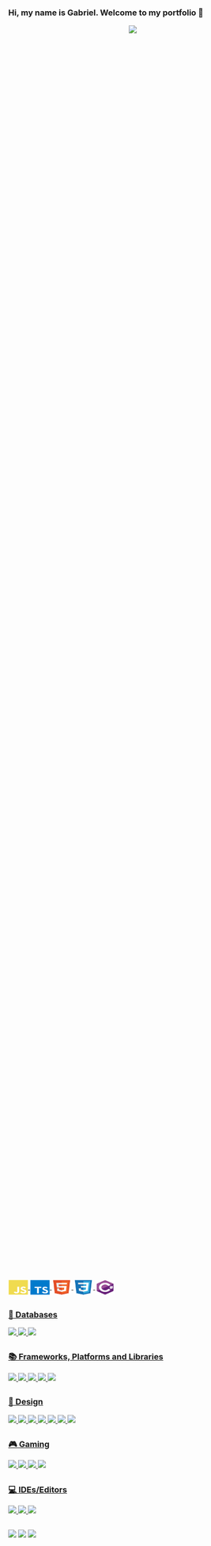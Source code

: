 ### Hi, my name is Gabriel. Welcome to my portfolio 👋

<div align="center" style="height:180em;">
  <a href="https://github.com/gdspeixoto">
  <img height="180em" src="https://github-readme-stats.vercel.app/api?username=gdspeixoto&show_icons=true&theme=dark&include_all_commits=true&count_private=true">
</div>
<div style="display: inline_block"><br>
  <img align="center" alt="gdspeixoto-Js" height="30" width="40" src="https://raw.githubusercontent.com/devicons/devicon/master/icons/javascript/javascript-plain.svg">
  <img align="center" alt="gdspeixoto-Ts" height="30" width="40" src="https://raw.githubusercontent.com/devicons/devicon/master/icons/typescript/typescript-plain.svg">
  <img align="center" alt="gdspeixoto-HTML" height="30" width="40" src="https://raw.githubusercontent.com/devicons/devicon/master/icons/html5/html5-original.svg">
  <img align="center" alt="gdspeixoto-CSS" height="30" width="40" src="https://raw.githubusercontent.com/devicons/devicon/master/icons/css3/css3-original.svg">
  <img align="center" alt="gdspeixoto-Csharp" height="30" width="40" src="https://raw.githubusercontent.com/devicons/devicon/master/icons/csharp/csharp-original.svg">
</div>

##
### 💾 Databases
<div>
  <img src="https://img.shields.io/badge/Microsoft%20SQL%20Sever-CC2927?style=for-the-badge&logo=microsoft%20sql%20server&logoColor=white">
 	<img src="https://img.shields.io/badge/mysql-%2300f.svg?style=for-the-badge&logo=mysql&logoColor=white">
  <img src="https://img.shields.io/badge/sqlite-%2307405e.svg?style=for-the-badge&logo=sqlite&logoColor=white">
</div>

##
### 📚 Frameworks, Platforms and Libraries
<div>
  <img src="https://img.shields.io/badge/.NET-5C2D91?style=for-the-badge&logo=.net&logoColor=white">
 	<img src="https://img.shields.io/badge/adobe%20photoshop-%2331A8FF.svg?style=for-the-badge&logo=adobe%20photoshop&logoColor=white">
  <img src="https://img.shields.io/badge/Adobe%20XD-470137?style=for-the-badge&logo=Adobe%20XD&logoColor=#FF61F6">
  <img src="https://img.shields.io/badge/Canva-%2300C4CC.svg?style=for-the-badge&logo=Canva&logoColor=white">
  <img src="https://img.shields.io/badge/figma-%23F24E1E.svg?style=for-the-badge&logo=figma&logoColor=white">
</div>

##
### 🎨 Design
<div>
  <img src="https://img.shields.io/badge/adobe%20illustrator-%23FF9A00.svg?style=for-the-badge&logo=adobe%20illustrator&logoColor=white">
 	<img src="https://img.shields.io/badge/angular-%23DD0031.svg?style=for-the-badge&logo=angular&logoColor=white">
  <img src="https://img.shields.io/badge/Ionic-%233880FF.svg?style=for-the-badge&logo=Ionic&logoColor=white">
  <img src="https://img.shields.io/badge/JWT-black?style=for-the-badge&logo=JSON%20web%20tokens">
  <img src="https://img.shields.io/badge/node.js-6DA55F?style=for-the-badge&logo=node.js&logoColor=white">
  <img src="https://img.shields.io/badge/SASS-hotpink.svg?style=for-the-badge&logo=SASS&logoColor=white">
  <img src="https://img.shields.io/badge/bootstrap-%23563D7C.svg?style=for-the-badge&logo=bootstrap&logoColor=white">
</div>

##
### 🎮 Gaming
<div>
  <img src="https://img.shields.io/badge/epicgames-%23313131.svg?style=for-the-badge&logo=epicgames&logoColor=white">
 	<img src="https://img.shields.io/badge/nVIDIA-%2376B900.svg?style=for-the-badge&logo=nVIDIA&logoColor=white">
  <img src="https://img.shields.io/badge/steam-%23000000.svg?style=for-the-badge&logo=steam&logoColor=white">
  <img src="https://img.shields.io/badge/xbox-%23107C10.svg?style=for-the-badge&logo=xbox&logoColor=white">
</div>

##
### 💻 IDEs/Editors
<div>
  <img src="https://img.shields.io/badge/sublime_text-%23575757.svg?style=for-the-badge&logo=sublime-text&logoColor=important">
 	<img src="https://img.shields.io/badge/Visual%20Studio%20Code-0078d7.svg?style=for-the-badge&logo=visual-studio-code&logoColor=white">
  <img src="https://img.shields.io/badge/Visual%20Studio-5C2D91.svg?style=for-the-badge&logo=visual-studio&logoColor=white">
</div>

##

<div> 
  <!--<a href="" target="_blank"><img src="https://img.shields.io/badge/YouTube-FF0000?style=for-the-badge&logo=youtube&logoColor=white" target="_blank"></a>-->
  <a href="https://www.instagram.com/_gdspeixoto/" target="_blank"><img src="https://img.shields.io/badge/-Instagram-%23E4405F?style=for-the-badge&logo=instagram&logoColor=white" target="_blank"></a>
 	<!--<a href="" target="_blank"><img src="https://img.shields.io/badge/Twitch-9146FF?style=for-the-badge&logo=twitch&logoColor=white" target="_blank"></a>
 <a href="https://discord.gg/wagxzStdcR" target="_blank"><img src="https://img.shields.io/badge/Discord-7289DA?style=for-the-badge&logo=discord&logoColor=white" target="_blank"></a> -->
  <a href = "mailto:gdspeixoto.ssa@outlook.com"><img src="https://img.shields.io/badge/Microsoft_Outlook-0078D4?style=for-the-badge&logo=microsoft-outlook&logoColor=white" target="_blank"></a>
  <a href="https://www.linkedin.com/in/gabriel-peixoto-35b495198/" target="_blank"><img src="https://img.shields.io/badge/-LinkedIn-%230077B5?style=for-the-badge&logo=linkedin&logoColor=white" target="_blank"></a>   
</div>

<!--
**gdspeixoto/gdspeixoto** is a ✨ _special_ ✨ repository because its `README.md` (this file) appears on your GitHub profile.

Here are some ideas to get you started:

- 🔭 I’m currently working on ...
- 🌱 I’m currently learning ...
- 👯 I’m looking to collaborate on ...
- 🤔 I’m looking for help with ...
- 💬 Ask me about ...
- 📫 How to reach me: ...
- 😄 Pronouns: ...
- ⚡ Fun fact: ...
-->
